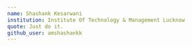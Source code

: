 ```yaml
---
name: Shashank Kesarwani
institution: Institute Of Technology & Management Lucknow
quote: Just do it.
github_user: amshashankk
---
```

